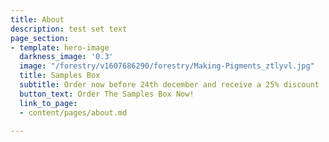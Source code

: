```yaml
---
title: About
description: test set text
page_section:
- template: hero-image
  darkness_image: '0.3'
  image: "/forestry/v1607686290/forestry/Making-Pigments_ztlyvl.jpg"
  title: Samples Box
  subtitle: Order now before 24th december and receive a 25% discount
  button_text: Order The Samples Box Now!
  link_to_page:
  - content/pages/about.md

---
```


